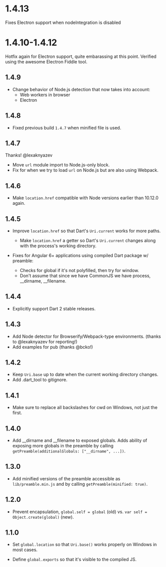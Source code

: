 # 1.4.13

Fixes Electron support when nodeIntegration is disabled

# 1.4.10-1.4.12

Hotfix again for Electron support, quite embarassing at this point. Verified using the awesome Electron Fiddle tool.

## 1.4.9

* Change behavior of Node.js detection that now takes into account:
  - Web workers in browser
  - Electron 

## 1.4.8

* Fixed previous build `1.4.7` when minified file is used.

## 1.4.7

Thanks! @lexaknyazev

* Move `url` module import to Node.js-only block.
* Fix for when we try to load `url` on Node.js but are also using Webpack.

## 1.4.6

* Make `location.href` compatible with Node versions earlier than 10.12.0 again.

## 1.4.5

* Improve `location.href` so that Dart's `Uri.current` works for more paths.
    * Make `location.href` a getter so Dart's `Uri.current` changes along with the
      process's working directory.

* Fixes for Angular 6+ applications using compiled Dart package w/ preamble:
    * Checks for global if it's not polyfilled, then try for window.
    * Don't assume that since we have CommonJS we have process, __dirname, __filename.

## 1.4.4

* Explicitly support Dart 2 stable releases.

## 1.4.3

* Add Node detector for Browserify/Webpack-type environments. (thanks to @lexaknyazev for reporting!)
* Add examples for pub (thanks @bcko!)

## 1.4.2

* Keep `Uri.base` up to date when the current working directory changes.
* Add .dart_tool to gitignore. 

## 1.4.1

* Make sure to replace all backslashes for cwd on Windows, not just the first.

## 1.4.0

* Add __dirname and __filename to exposed globals. Adds ability of exposing more
  globals in the preamble by calling `getPreamble(additionalGlobals: ["__dirname", ...])`.

## 1.3.0

* Add minified versions of the preamble accessible as `lib/preamble.min.js` and
  by calling `getPreamble(minified: true)`.

## 1.2.0

* Prevent encapsulation, `global.self = global` (old) vs.
  `var self = Object.create(global)` (new).

## 1.1.0

* Set `global.location` so that `Uri.base()` works properly on Windows in most
  cases.

* Define `global.exports` so that it's visible to the compiled JS.

